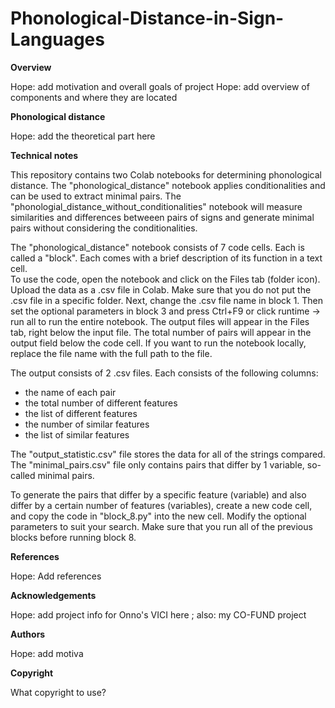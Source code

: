 # Phonological-Distance-in-Sign-Languages

**Overview**

 Hope: add motivation and overall goals of project 
 Hope: add overview of components and where they are located

**Phonological distance**

 Hope: add the theoretical part here
 
**Technical notes**

This repository contains two Colab notebooks for determining phonological distance. The "phonological_distance" notebook applies conditionalities and can be used to extract minimal pairs. The "phonologial_distance_without_conditionalities" notebook will measure similarities and differences betweeen pairs of signs and generate minimal pairs without considering the conditionalities.

The "phonological_distance" notebook consists of 7 code cells. Each is called a "block". Each comes with a brief description of its function in a text cell.  
To use the code, open the notebook and click on the Files tab (folder icon). Upload the data as a .csv file in Colab.  Make sure that you do not put the .csv file in a specific folder. Next, change the .csv file name in block 1. Then set the optional parameters in block 3 and press Ctrl+F9 or click runtime -> run all to run the entire notebook. The output files will appear in the Files tab, right below the input file. The total number of pairs will appear in the output field below the code cell. If you want to run the notebook locally, replace the file name with the full path to the file.  

The output consists of 2 .csv files. Each consists of the following columns:
- the name of each pair
- the total number of different features
- the list of different features
- the number of similar features
- the list of similar features

The "output_statistic.csv" file stores the data for all of the strings compared. The "minimal_pairs.csv" file only contains pairs that differ by 1 variable, so-called minimal pairs. 

To generate the pairs that differ by a specific feature (variable) and also differ by a certain number of features (variables), create a new code cell, and copy the code in "block_8.py" into the new cell. Modify the optional parameters to suit your search. Make sure that you run all of the previous blocks before running block 8.  

**References**

 Hope: Add references

 **Acknowledgements**

 Hope: add project info for Onno's VICI here ; also: my CO-FUND project
 
 **Authors**

 Hope: add motiva

 **Copyright**

 What copyright to use?



